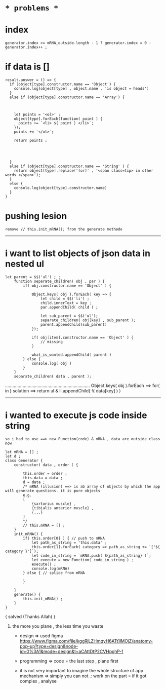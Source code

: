 # `* problems *`

# index
    generator.index >= mRNA_outside.length - 1 ? generator.index = 0 :  generator.index++ ;

# if data is []
    result.answer = () => {
      if (object[type].constructor.name == 'Object') {
        console.log(object[type] , object.name , 'is object = heads')
      } 
      else if (object[type].constructor.name == 'Array') {
        


        let points = '<ol>' ;
        object[type].forEach(function( point ) {
          points += `<li> ${ point } </li>`;
        });
        points += `</ol>`;

        return points ;




      } 
      else if (object[type].constructor.name == 'String' ) {
        return object[type].replace('(or)' , '<span class=tip> in other words </span>');
      } 
      else {
        console.log(object[type].constructor.name)
      }
    }
    
# pushing lesion
    remove // this.init_mRNA(); from the generate methode

____________________________________________________________________
# i want to list objects of json data in nested ul

    
    
    let parent = $$('ul') ; ;
        function separate_children( obj , par ) {
            if( obj.constructor.name == 'Object' ) {
                
                Object.keys( obj ).forEach( key => {
                    let child = $$('li') ;
                    child.innerText = key ;
                    par.appendChild( child ) ;
                    
                    let sub_parent = $$('ul');
                    separate_children( obj[key] , sub_parent );
                    parent.appendChild(sub_parent)
                });

                if( obj[item].constructor.name == 'Object' ) { 
                    // missing
                } 

                what_is_wanted.appendChild( parent )
            } else {
                console.log( obj )
            }
        }
        separate_children( data , parent );
....................................................................
Object.keys( obj ).forEach ==> for( in )
solution ==> return ul & li.appendChild( f( data[key] ) )


____________________________________________________________________

# i wanted to execute js code inside string 
`so i had to use ==> new Function(code) & mRNA , data are outside class now`

    let mRNA = [] ;
    let d ;
    class Generator {
        constructor( data , order ) {

            this.order = order ;
            this.data = data ;
            d = data ;
            /* mRNA (illusion) ==> is ab array of objects by which the app will generate questions. it is pure objects
            e.g. 
            [ 
                {sartorius muscle} , 
                {tibialis anterior muscle} ,
                {...}
            ]
            */
            // this.mRNA = [] ;
        }
        init_mRNA() {
            if( this.order[0] ) { // push to mRNA
                let path_as_string = 'this.data' ;
                this.order[1].forEach( category => path_as_string += `['${ category }']`);
                let code_in_string = `mRNA.push( ${path_as_string} )`;
                let execute = new Function( code_in_string ) ;
                execute() ;
                console.log(mRNA)
            } else { // splice from mRNA
            
            }
            
        }
        generate() {
            this.init_mRNA() ;
        }
    }





{ solved (Thanks Allah) }

1) the more you plane , the less time you waste
    * design => used figma
    https://www.figma.com/file/kggRjLZHmqyH6ATt1lMOjZ/anatomy-pop-up?type=design&node-id=0%3A1&mode=design&t=aCAttDtP2CVHpghP-1

    * programming => code = the last step , plane first

    * it is not very important to imagine the whole structure of app mechanism => simply you can not
    .: work on the part = if it got complex , analyse